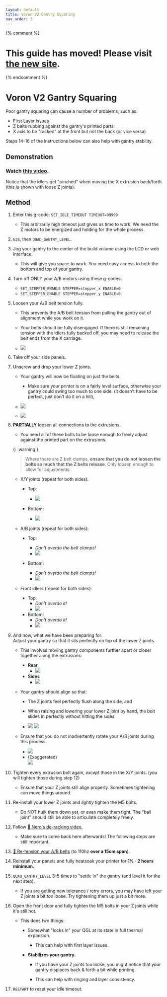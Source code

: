 ```yaml
---
layout: default
title: Voron V2 Gantry Squaring
nav_order: 3
---
```

{% comment %} 
# This guide has moved! Please visit [the new site](https://ellis3dp.com/Print-Tuning-Guide/).
{% endcomment %}

# Voron V2 Gantry Squaring
Poor gantry squaring can cause a number of problems, such as:
- First Layer issues
- Z belts rubbing against the gantry's printed parts
- X axis to be "racked" at the front but not the back (or vice versa)

Steps 14-16 of the instructions below can also help with gantry stability.

## Demonstration

### Watch [this video](https://user-images.githubusercontent.com/34943186/154356504-b3870f34-32a3-4c2a-a424-7d48def0f834.mp4).

Notice that the idlers get "pinched" when moving the X extrusion back/forth (this is shown with loose Z joints).

## Method

1. Enter this g-code: `SET_IDLE_TIMEOUT TIMEOUT=99999`
    - This arbitrarily high timeout just gives us time to work. We need the Z motors to be energized and holding for the whole process.

2. `G28`, then `QUAD_GANTRY_LEVEL`. 

3. Jog your gantry to the center of the build volume using the LCD or web interface.
    - This will give you space to work. You need easy access to both the bottom and top of your gantry.

4. Turn off ONLY your A/B motors using these g-codes:
    - `SET_STEPPER_ENABLE STEPPER=stepper_x ENABLE=0`
    - `SET_STEPPER_ENABLE STEPPER=stepper_y ENABLE=0`

5. Loosen your A/B belt tension fully.
    - This prevents the A/B belt tension from pulling the gantry out of alignment while you work on it.
    - Your belts should be fully disengaged. If there is still remaining tension with the idlers fully backed off, you may need to release the belt ends from the X carriage.

    - ![](./images/voron_v2_gantry_squaring/Gantry-ABTension.png) 

6. Take off your side panels.

7. Unscrew and drop your lower Z joints. 
    - Your gantry will now be floating on just the belts.
        - Make sure your printer is on a fairly level surface, otherwise your gantry could swing too much to one side. (it doesn't have to be perfect, just don't do it on a hill),

    - ![](./images/voron_v2_gantry_squaring/ZJoint-Lowered.png) 

    - ![](./images/voron_v2_gantry_squaring/ZJoints-Lowered.png)

8. **PARTIALLY** loosen all connections to the extrusions.

    - You need all of these bolts to be loose enough to freely adjust against the printed part on the extrusions. 

    {: .warning }
    > Where there are Z belt clamps, **ensure that you do not loosen the bolts so much that the Z belts release**. Only loosen enough to allow for adjustments.

    - X/Y joints (repeat for both sides). 
        - Top:
            - ![](./images/voron_v2_gantry_squaring/XYLoosen-Top.png) 

        - Bottom:
            - ![](./images/voron_v2_gantry_squaring/XYLoosen-Bottom.png) 

    - A/B joints (repeat for both sides):
        - Top:
            - *Don't overdo the belt clamps!*
            - ![](./images/voron_v2_gantry_squaring/ABLoosen-Top.png) 

        - Bottom:
            - *Don't overdo the belt clamps!*
            - ![](./images/voron_v2_gantry_squaring/ABLoosen-Bottom.png) 

    - Front idlers (repeat for both sides):
        - Top:
            - *Don't overdo it!*
            - ![](./images/voron_v2_gantry_squaring/IdlersLoosen-Top.png) 
        - Bottom:
            - *Don't overdo it!*
            - ![](./images/voron_v2_gantry_squaring/IdlersLoosen-Bottom.png) 

9. And now, what we have been preparing for.\
Adjust your gantry so that it sits perfectly on top of the lower Z joints.
    - This involves moving gantry components further apart or closer together along the extrusions:
        - **Rear**
            - ![](./images/voron_v2_gantry_squaring/XAdjust.png) 
        - **Sides**
            - ![](./images/voron_v2_gantry_squaring/YAdjust.png)

    - Your gantry should align so that:
        - The Z joints feel perfectly flush along the side, and
        - When raising and lowering your lower Z joint by hand, the bolt slides in perfectly without hitting the sides.

        - ![](./images/voron_v2_gantry_squaring/Alignment-Side.png) ![](./images/voron_v2_gantry_squaring/Alignment-Hole.png) 

    - Ensure that you do not inadvertently rotate your A/B joints during this process.
        - ![](./images/voron_v2_gantry_squaring/Alignment-AB-Good.png) 
        - (Exaggerated)\
        ![](./images/voron_v2_gantry_squaring/Alignment-AB-Bad.png) 

10. Tighten every extrusion bolt again, *except* those in the X/Y joints. (you will tighten those during step 12)
    - Ensure that your Z joints still align properly. Sometimes tightening can move things around.

11. Re-install your lower Z joints and *lightly* tighten the M5 bolts.
    - Do NOT hulk them down yet, or even make them tight. The "ball joint" should still be able to articulate completely freely.

12. Follow [:page_facing_up: Nero's de-racking video.](https://www.youtube.com/watch?v=cOn6u9kXvy0) 
    - Make sure to come back here afterwards! The following steps are still important.

13. [:page_facing_up: Re-tension your A/B belts](https://docs.vorondesign.com/tuning/secondary_printer_tuning.html#belt-tension) (to 110hz **over a 15cm span**).

14. Reinstall your panels and fully heatsoak your printer for **1½ - 2 hours minimum.**

15. `QUAD_GANTRY_LEVEL` 3-5 times to "settle in" the gantry (and level it for the next step).
    - If you are getting new tolerance / retry errors, you may have left your Z joints a bit *too* loose. Try tightening them up just a bit more.

16. Open the front door and fully tighten the M5 bolts in your Z joints while it's still hot.
    - This does two things:
        - Somewhat "locks in" your QGL at its state in full thermal expansion.
            - This can help with first layer issues.

        - **Stabilizes your gantry**. 
            - If you have your Z joints too loose, you might notice that your gantry displaces back & forth a bit while printing.

            - This can help with ringing and layer consistency.

17. `RESTART` to reset your idle timeout.